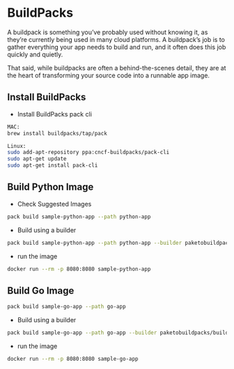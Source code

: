 # BuildPacks

A buildpack is something you’ve probably used without knowing it, as they’re currently being used in many cloud platforms. A buildpack’s job is to gather everything your app needs to build and run, and it often does this job quickly and quietly.

That said, while buildpacks are often a behind-the-scenes detail, they are at the heart of transforming your source code into a runnable app image.

## Install BuildPacks

- Install BuildPacks pack cli

```bash
MAC:
brew install buildpacks/tap/pack

Linux:
sudo add-apt-repository ppa:cncf-buildpacks/pack-cli
sudo apt-get update
sudo apt-get install pack-cli
```

## Build Python Image

- Check Suggested Images

```bash
pack build sample-python-app --path python-app
```

- Build using a builder

```bash
pack build sample-python-app --path python-app --builder paketobuildpacks/builder-jammy-base
```

- run the image

```bash
docker run --rm -p 8080:8080 sample-python-app
```

## Build Go Image

```bash
pack build sample-go-app --path go-app
```

- Build using a builder

```bash
pack build sample-go-app --path go-app --builder paketobuildpacks/builder-jammy-base
```

- run the image

```bash
docker run --rm -p 8080:8080 sample-go-app
```
